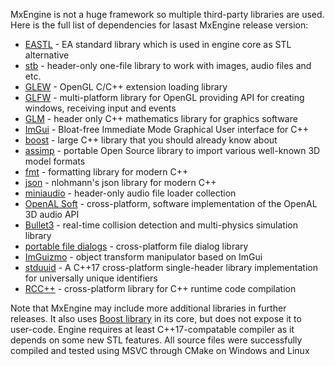 MxEngine is not a huge framework so multiple third-party libraries are used. Here is the full list of dependencies for lasast MxEngine release version:
- [EASTL](https://github.com/electronicarts/EASTL) - EA standard library which is used in engine core as STL alternative
- [stb](https://github.com/nothings/stb) - header-only one-file library to work with images, audio files and etc.
- [GLEW](http://glew.sourceforge.net/) - OpenGL C/C++ extension loading library
- [GLFW](https://www.glfw.org/) - multi-platform library for OpenGL providing API for creating windows, receiving input and events
- [GLM](https://glm.g-truc.net/0.9.9/index.html) - header only C++ mathematics library for graphics software
- [ImGui](https://github.com/ocornut/imgui) - Bloat-free Immediate Mode Graphical User interface for C++
- [boost](https://www.boost.org) - large C++ library that you should already know about
- [assimp](http://www.assimp.org/) - portable Open Source library to import various well-known 3D model formats
- [fmt](https://github.com/fmtlib/fmt) - formatting library for modern C++
- [json](https://github.com/nlohmann/json) - nlohmann's json library for modern C++
- [miniaudio](https://github.com/dr-soft/miniaudio) - header-only audio file loader collection
- [OpenAL Soft](https://github.com/kcat/openal-soft) - cross-platform, software implementation of the OpenAL 3D audio API
- [Bullet3](https://github.com/bulletphysics/bullet3) - real-time collision detection and multi-physics simulation library
- [portable file dialogs](https://github.com/samhocevar/portable-file-dialogs) - cross-platform file dialog library
- [ImGuizmo](https://github.com/CedricGuillemet/ImGuizmo) - object transform manipulator based on ImGui
- [stduuid](https://github.com/mariusbancila/stduuid) - A C++17 cross-platform single-header library implementation for universally unique identifiers
- [RCC++](https://github.com/RuntimeCompiledCPlusPlus/RuntimeCompiledCPlusPlus) - cross-platform library for C++ runtime code compilation

Note that MxEngine may include more additional libraries in further releases. It also uses [Boost library](https://www.boost.org) in its core, but does not expose it to user-code. Engine requires at least C++17-compatable compiler as it depends on some new STL features. All source files were successfully compiled and tested using MSVC through CMake on Windows and Linux